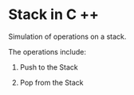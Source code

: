 # Stack in C ++

Simulation of operations on a stack.

The operations include:

1. Push to the Stack

2. Pop from the Stack
